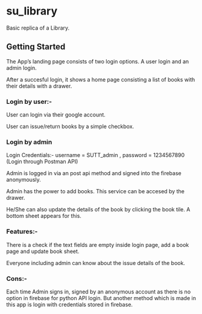 # su_library

Basic replica of a Library. 

## Getting Started
The App’s landing page consists of two login options. A user login and an admin login. 

After a succesful login, it shows a home page consisting a list of books with their details with a drawer.

### Login by user:-
User can login via their google account. 

User can issue/return books by a simple checkbox.

### Login by admin
Login Credentials:- username = SUTT_admin , password = 1234567890  (Login through Postman API)

Admin is logged in via an post api method and signed into the firebase anonymously.

Admin has the power to add books. This service can be accesed by the drawer.

He/She can also update the details of the book by clicking the book tile. A bottom sheet appears for this.

### Features:-
There is a check if the text fields are empty inside login page, add a book page and update book sheet.

Everyone including admin can know about the issue details of the book.

### Cons:-

Each time Admin signs in, signed by an anonymous account as there is no option in firebase for python API login. But another method which is made in this app is login with credentials stored in firebase.
